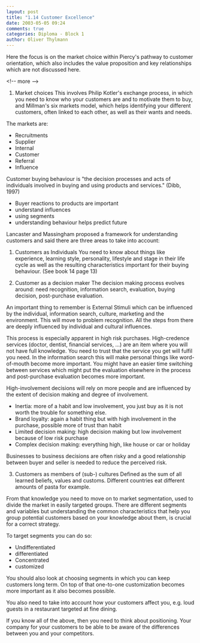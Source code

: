 ```yaml
---
layout: post
title: "1.14 Customer Excellence"
date: 2003-05-05 09:24
comments: true
categories: Diploma - Block 1
author: Oliver Thylmann
---
```



Here the focus is on the market choice within Piercy's pathway to customer orientation, which also includes the value proposition and key relationships which are not discussed here.


&lt;!-- more --&gt;


1. Market choices
This involves Philip Kotler's exchange process, in which you need to know who your customers are and to motivate them to buy, and Millman's six markets model, which helps identifying your different customers, often linked to each other, as well as their wants and needs.

The markets are:
- Recruitments
- Supplier
- Internal
- Customer
- Referral
- Influence

Customer buying behaviour is &quot;the decision processes and acts of individuals involved in buying and using products and services.&quot; (Dibb, 1997)

- Buyer reactions to products are important
- understand influences
- using segments
- understanding behaviour helps predict future

Lancaster and Massingham proposed a framework for understanding customers and said there are three areas to take into account:

1. Customers as Individuals
You need to know about things like experience, learning style, personality, lifestyle and stage in their life cycle as well as the resulting characteristics important for their buying behaviour. (See book 14 page 13)

2. Customer as a decision maker
The decision making process evolves around: need recognition, information search, evaluation, buying decision, post-purchase evaluation.

An important thing to remember is External Stimuli which can be influenced by the individual, information search, culture, marketing and the environment. This will move to problem recognition. All the steps from there are deeply influenced by individual and cultural influences.

This process is especially apparent in high risk purchases. High-credence services (doctor, dentist, financial services, ...) are an item where you will not have full knowledge. You need to trust that the service you get will fulfil you need. 
In the information search this will make personal things like word-of-mouth become more important.
You might have an easier time switching between services which might put the evaluation elsewhere in the process and post-purchase evaluation becomes more important.

High-involvement decisions will rely on more people and are influenced by the extent of decision making and degree of involvement.
- Inertia: more of a habit and low involvement, you just buy as it is not worth the trouble for something else.
- Brand loyalty: again a habit thing but with high involvement in the purchase, possible more of trust than habit
- Limited decision making: high decision making but low involvement because of low risk purchase
- Complex decision making: everything high, like house or car or holiday

Businesses to business decisions are often risky and a good relationship between buyer and seller is needed to reduce the perceived risk.

3. Customers as members of (sub-) cultures
Defined as the sum of all learned beliefs, values and customs. Different countries eat different amounts of pasta for example.

From that knowledge you need to move on to market segmentation, used to divide the market in easily targeted groups. There are different segments and variables but understanding the common characteristics that help you group potential customers based on your knowledge about them, is crucial for a correct strategy.

To target segments you can do so:
- Undifferentiated
- differentiated
- Concentrated
- customized

You should also look at choosing segments in which you can keep customers long term. On top of that one-to-one customization becomes more important as it also becomes possible.

You also need to take into account how your customers affect you, e.g. loud guests in a restaurant targeted at fine dining.

If you know all of the above, then you need to think about positioning. Your company for your customers to be able to be aware of the differences between you and your competitors.


